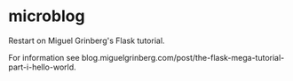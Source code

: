 # microblog
Restart on Miguel Grinberg's Flask tutorial.

For information see blog.miguelgrinberg.com/post/the-flask-mega-tutorial-part-i-hello-world.

